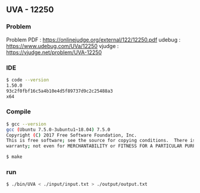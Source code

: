  
## UVA - 12250

### Problem        
    
Problem PDF : https://onlinejudge.org/external/122/12250.pdf
udebug : https://www.udebug.com/UVa/12250
vjudge : https://vjudge.net/problem/UVA-12250


### IDE 
```bash
$ code --version
1.50.0
93c2f0fbf16c5a4b10e4d5f89737d9c2c25488a3
x64
```

### Compile
```bash
$ gcc --version
gcc (Ubuntu 7.5.0-3ubuntu1~18.04) 7.5.0
Copyright (C) 2017 Free Software Foundation, Inc.
This is free software; see the source for copying conditions.  There is NO
warranty; not even for MERCHANTABILITY or FITNESS FOR A PARTICULAR PURPOSE.

$ make
```

### run
```bash
$ ./bin/UVA < ./input/input.txt > ./output/output.txt
```


